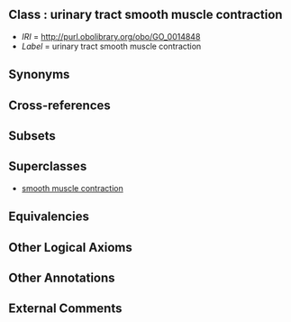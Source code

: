 
## Class : urinary tract smooth muscle contraction

 * *IRI* = http://purl.obolibrary.org/obo/GO_0014848
 * *Label* = urinary tract smooth muscle contraction

## Synonyms


## Cross-references


## Subsets


## Superclasses

 * [smooth muscle contraction](../../GO/39/GO_0006939.md)

## Equivalencies


## Other Logical Axioms


## Other Annotations


## External Comments

